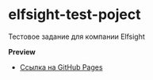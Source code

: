# elfsight-test-poject

Тестовое задание для компании Elfsight

**Preview**

- [Ссылка на GitHub Pages](https://ex1lex.github.io/elfsight-test-poject/)
